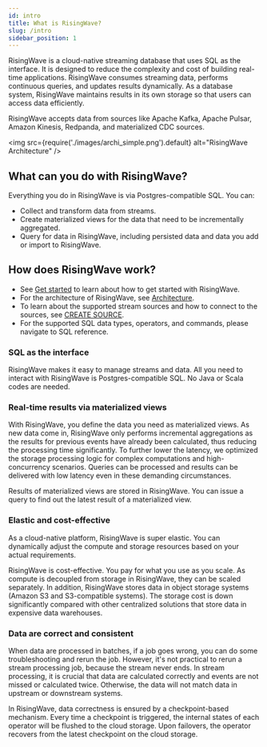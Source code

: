 ```yaml
---
id: intro
title: What is RisingWave?
slug: /intro
sidebar_position: 1
---
```



RisingWave is a cloud-native streaming database that uses SQL as the interface. It is designed to reduce the complexity and cost of building real-time applications. RisingWave consumes streaming data, performs continuous queries, and updates results dynamically. As a database system, RisingWave maintains results in its own storage so that users can access data efficiently.

RisingWave accepts data from sources like Apache Kafka, Apache Pulsar, Amazon Kinesis, Redpanda, and materialized CDC sources.

<img
  src={require('./images/archi_simple.png').default}
  alt="RisingWave Architecture"
/>

## What can you do with RisingWave?

Everything you do in RisingWave is via Postgres-compatible SQL. You can:

* Collect and transform data from streams.
* Create materialized views for the data that need to be incrementally aggregated.
* Query for data in RisingWave, including persisted data and data you add or import to RisingWave.

## How does RisingWave work?

- See [Get started](Get-Started.md) to learn about how to get started with RisingWave. 
- For the architecture of RisingWave, see [Architecture](Architecture.md).
- To learn about the supported stream sources and how to connect to the sources, see [CREATE SOURCE](/sql/commands/create-source.md).
- For the supported SQL data types, operators, and commands, please navigate to SQL reference.


### SQL as the interface

RisingWave makes it easy to manage streams and data. All you need to interact with RisingWave is Postgres-compatible SQL. No Java or Scala codes are needed.

### Real-time results via materialized views

With RisingWave, you define the data you need as materialized views. As new data come in, RisingWave only performs incremental aggregations as the results for previous events have already been calculated, thus reducing the processing time significantly. To further lower the latency, we optimized the storage processing logic for complex computations and high-concurrency scenarios. Queries can be processed and results can be delivered with low latency even in these demanding circumstances.

Results of materialized views are stored in RisingWave. You can issue a query to find out the latest result of a materialized view.

### Elastic and cost-effective

As a cloud-native platform, RisingWave is super elastic. You can dynamically adjust the compute and storage resources based on your actual requirements.

RisingWave is cost-effective. You pay for what you use as you scale. As compute is decoupled from storage in RisingWave, they can be scaled separately. In addition, RisingWave stores data in object storage systems (Amazon S3 and S3-compatible systems). The storage cost is down significantly compared with other centralized solutions that store data in expensive data warehouses.

### Data are correct and consistent

When data are processed in batches, if a job goes wrong, you can do some troubleshooting and rerun the job. However, it's not practical to rerun a stream processing job, because the stream never ends. In stream processing, it is crucial that data are calculated correctly and events are not missed or calculated twice. Otherwise, the data will not match data in upstream or downstream systems.

In RisingWave, data correctness is ensured by a checkpoint-based mechanism. Every time a checkpoint is triggered, the internal states of each operator will be flushed to the cloud storage. Upon failovers, the operator recovers from the latest checkpoint on the cloud storage. 


